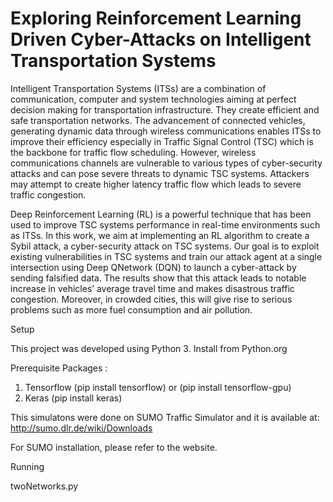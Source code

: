 # Exploring Reinforcement Learning Driven Cyber-Attacks on Intelligent Transportation Systems


Intelligent Transportation Systems (ITSs) are a combination of communication, computer and system technologies aiming at perfect decision making for transportation infrastructure. They create efficient and safe transportation networks. The advancement of connected vehicles, generating dynamic data through wireless communications enables ITSs to improve their efficiency especially in Traffic Signal Control (TSC) which is the backbone for traffic flow scheduling. However, wireless communications channels are vulnerable to various types of cyber-security attacks and can pose severe threats to dynamic TSC systems. Attackers may attempt to create higher latency traffic flow which leads to severe traffic congestion.

Deep Reinforcement Learning (RL) is a powerful technique that has been used to improve TSC systems performance in real-time environments such as ITSs. In this work, we aim at implementing an RL algorithm to create a Sybil attack, a cyber-security attack on TSC systems. Our goal is to exploit existing vulnerabilities in TSC systems and train our attack agent at a single intersection using Deep QNetwork (DQN) to launch a cyber-attack by sending falsified data. The results show that this attack leads to notable increase in vehicles’ average travel time and makes disastrous traffic congestion. Moreover, in crowded cities, this will give rise to serious problems such as more fuel consumption and air pollution.





Setup

This project was developed using Python 3. Install from Python.org


Prerequisite Packages :
1) Tensorflow (pip install tensorflow) or (pip install tensorflow-gpu)
2) Keras (pip install keras)



This simulatons were done on SUMO Traffic Simulator and it is available at: http://sumo.dlr.de/wiki/Downloads

For SUMO installation, please refer to the website.





Running

twoNetworks.py
